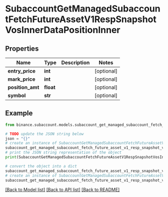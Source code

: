 # SubaccountGetManagedSubaccountFetchFutureAssetV1RespSnapshotVosInnerDataPositionInner


## Properties

Name | Type | Description | Notes
------------ | ------------- | ------------- | -------------
**entry_price** | **int** |  | [optional] 
**mark_price** | **int** |  | [optional] 
**position_amt** | **float** |  | [optional] 
**symbol** | **str** |  | [optional] 

## Example

```python
from binance.subaccount.models.subaccount_get_managed_subaccount_fetch_future_asset_v1_resp_snapshot_vos_inner_data_position_inner import SubaccountGetManagedSubaccountFetchFutureAssetV1RespSnapshotVosInnerDataPositionInner

# TODO update the JSON string below
json = "{}"
# create an instance of SubaccountGetManagedSubaccountFetchFutureAssetV1RespSnapshotVosInnerDataPositionInner from a JSON string
subaccount_get_managed_subaccount_fetch_future_asset_v1_resp_snapshot_vos_inner_data_position_inner_instance = SubaccountGetManagedSubaccountFetchFutureAssetV1RespSnapshotVosInnerDataPositionInner.from_json(json)
# print the JSON string representation of the object
print(SubaccountGetManagedSubaccountFetchFutureAssetV1RespSnapshotVosInnerDataPositionInner.to_json())

# convert the object into a dict
subaccount_get_managed_subaccount_fetch_future_asset_v1_resp_snapshot_vos_inner_data_position_inner_dict = subaccount_get_managed_subaccount_fetch_future_asset_v1_resp_snapshot_vos_inner_data_position_inner_instance.to_dict()
# create an instance of SubaccountGetManagedSubaccountFetchFutureAssetV1RespSnapshotVosInnerDataPositionInner from a dict
subaccount_get_managed_subaccount_fetch_future_asset_v1_resp_snapshot_vos_inner_data_position_inner_from_dict = SubaccountGetManagedSubaccountFetchFutureAssetV1RespSnapshotVosInnerDataPositionInner.from_dict(subaccount_get_managed_subaccount_fetch_future_asset_v1_resp_snapshot_vos_inner_data_position_inner_dict)
```
[[Back to Model list]](../README.md#documentation-for-models) [[Back to API list]](../README.md#documentation-for-api-endpoints) [[Back to README]](../README.md)


